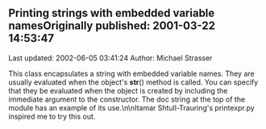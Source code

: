 ## Printing strings with embedded variable namesOriginally published: 2001-03-22 14:53:47 
Last updated: 2002-06-05 03:41:24 
Author: Michael Strasser 
 
This class encapsulates a string with embedded variable names. They are usually evaluated when the object's __str__() method is called. You can specify that they be evaluated when the object is created by including the immediate argument to the constructor. The doc string at the top of the module has an example of its use.\n\nItamar Shtull-Trauring's printexpr.py inspired me to try this out.